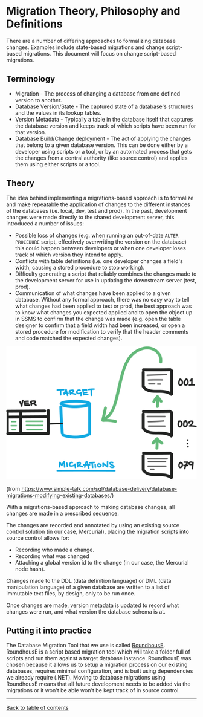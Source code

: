# Migration Theory, Philosophy and Definitions

There are a number of differing approaches to formalizing database changes. Examples include state-based migrations and change script-based migrations. This document will focus on change script-based migrations.

## Terminology 

- Migration - The process of changing a database from one defined version to another.
- Database Version/State - The captured state of a database's structures and the values in its lookup tables.
- Version Metadata - Typically a table in the database itself that captures the database version and keeps track of which scripts have been run for that version.
- Database Build/Change deployment - The act of applying the changes that belong to a given database version. This can be done either by a developer using scripts or a tool, or by an automated process that gets the changes from a central authority (like source control) and applies them using either scripts or a tool.

## Theory

The idea behind implementing a migrations-based approach is to formalize and make repeatable the application of changes to the different instances of the databases (i.e. local, dev, test and prod). In the past, development changes were made directly to the shared development server, this introduced a number of issues:

- Possible loss of changes (e.g. when running an out-of-date `ALTER PROCEDURE` script, effectively overwriting the version on the database) this could happen between developers or when one developer loses track of which version they intend to apply.
- Conflicts with table definitions (i.e. one developer changes a field's width, causing a stored procedure to stop working).
- Difficulty generating a script that reliably combines the changes made to the development server for use in updating the downstream server (test, prod).
- Communication of what changes have been applied to a given database. Without any formal approach, there was no easy way to tell what changes had been applied to test or prod, the best approach was to know what changes you expected applied and to open the object up in SSMS to confirm that the change was made (e.g. open the table designer to confirm that a field width had been increased, or open a stored procedure for modification to verify that the header comments and code matched the expected changes).

![Migrations](Images/Migrations.png)

(from https://www.simple-talk.com/sql/database-delivery/database-migrations-modifying-existing-databases/)

With a migrations-based approach to making database changes, all changes are made in a prescribed sequence.

The changes are recorded and annotated by using an existing source control solution (in our case, Mercurial), placing the migration scripts into source control allows for: 
    
- Recording who made a change.
- Recording what was changed
- Attaching a global version id to the change (in our case, the Mercurial node hash).

Changes made to the DDL (data definition language) or DML (data manipulation language) of a given database are written to a list of immutable text files, by design, only to be run once.

Once changes are made, version metadata is updated to record what changes were run, and what version the database schema is at.

## Putting it into practice 

The Database Migration Tool that we use is called [RoundhousE](https://github.com/chucknorris/roundhouse).
RoundhousE is a script based migration tool which will take a folder full of scripts and run them against a target database instance.
RoundhousE was chosen because it allows us to setup a migration process on our existing databases, requires minimal configuration, and is built using dependencies we already require (.NET).
Moving to database migrations using RoundhousE means that all future development needs to be added via the migrations or it won't be able won't be kept track of in source control.

***

[Back to table of contents](README.md)

